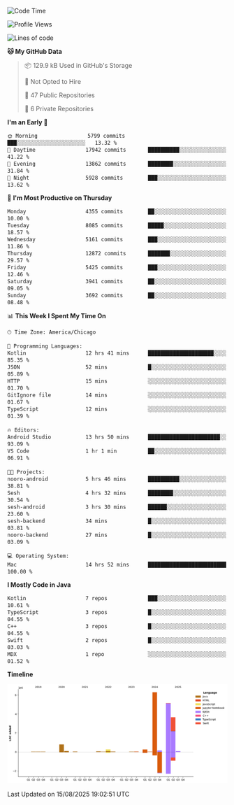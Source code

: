 <!--START_SECTION:waka-->
![Code Time](http://img.shields.io/badge/Code%20Time-1%2C424%20hrs%2052%20mins-blue)

![Profile Views](http://img.shields.io/badge/Profile%20Views-1-blue)

![Lines of code](https://img.shields.io/badge/From%20Hello%20World%20I%27ve%20Written-16.9%20million%20lines%20of%20code-blue)

**🐱 My GitHub Data** 

> 📦 129.9 kB Used in GitHub's Storage 
 > 
> 🚫 Not Opted to Hire
 > 
> 📜 47 Public Repositories 
 > 
> 🔑 6 Private Repositories 
 > 
**I'm an Early 🐤** 

```text
🌞 Morning                5799 commits        ███░░░░░░░░░░░░░░░░░░░░░░   13.32 % 
🌆 Daytime                17942 commits       ██████████░░░░░░░░░░░░░░░   41.22 % 
🌃 Evening                13862 commits       ████████░░░░░░░░░░░░░░░░░   31.84 % 
🌙 Night                  5928 commits        ███░░░░░░░░░░░░░░░░░░░░░░   13.62 % 
```
📅 **I'm Most Productive on Thursday** 

```text
Monday                   4355 commits        ██░░░░░░░░░░░░░░░░░░░░░░░   10.00 % 
Tuesday                  8085 commits        █████░░░░░░░░░░░░░░░░░░░░   18.57 % 
Wednesday                5161 commits        ███░░░░░░░░░░░░░░░░░░░░░░   11.86 % 
Thursday                 12872 commits       ███████░░░░░░░░░░░░░░░░░░   29.57 % 
Friday                   5425 commits        ███░░░░░░░░░░░░░░░░░░░░░░   12.46 % 
Saturday                 3941 commits        ██░░░░░░░░░░░░░░░░░░░░░░░   09.05 % 
Sunday                   3692 commits        ██░░░░░░░░░░░░░░░░░░░░░░░   08.48 % 
```


📊 **This Week I Spent My Time On** 

```text
🕑︎ Time Zone: America/Chicago

💬 Programming Languages: 
Kotlin                   12 hrs 41 mins      █████████████████████░░░░   85.35 % 
JSON                     52 mins             █░░░░░░░░░░░░░░░░░░░░░░░░   05.89 % 
HTTP                     15 mins             ░░░░░░░░░░░░░░░░░░░░░░░░░   01.70 % 
GitIgnore file           14 mins             ░░░░░░░░░░░░░░░░░░░░░░░░░   01.67 % 
TypeScript               12 mins             ░░░░░░░░░░░░░░░░░░░░░░░░░   01.39 % 

🔥 Editors: 
Android Studio           13 hrs 50 mins      ███████████████████████░░   93.09 % 
VS Code                  1 hr 1 min          ██░░░░░░░░░░░░░░░░░░░░░░░   06.91 % 

🐱‍💻 Projects: 
nooro-android            5 hrs 46 mins       ██████████░░░░░░░░░░░░░░░   38.81 % 
Sesh                     4 hrs 32 mins       ████████░░░░░░░░░░░░░░░░░   30.54 % 
sesh-android             3 hrs 30 mins       ██████░░░░░░░░░░░░░░░░░░░   23.60 % 
sesh-backend             34 mins             █░░░░░░░░░░░░░░░░░░░░░░░░   03.81 % 
nooro-backend            27 mins             █░░░░░░░░░░░░░░░░░░░░░░░░   03.09 % 

💻 Operating System: 
Mac                      14 hrs 52 mins      █████████████████████████   100.00 % 
```

**I Mostly Code in Java** 

```text
Kotlin                   7 repos             ███░░░░░░░░░░░░░░░░░░░░░░   10.61 % 
TypeScript               3 repos             █░░░░░░░░░░░░░░░░░░░░░░░░   04.55 % 
C++                      3 repos             █░░░░░░░░░░░░░░░░░░░░░░░░   04.55 % 
Swift                    2 repos             █░░░░░░░░░░░░░░░░░░░░░░░░   03.03 % 
MDX                      1 repo              ░░░░░░░░░░░░░░░░░░░░░░░░░   01.52 % 
```



**Timeline**

![Lines of Code chart](https://raw.githubusercontent.com/phanijsp/phanijsp/main/assets/bar_graph.png)


 Last Updated on 15/08/2025 19:02:51 UTC
<!--END_SECTION:waka-->
